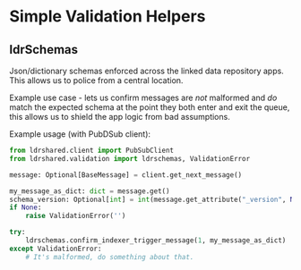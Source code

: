# Simple Validation Helpers

## ldrSchemas

Json/dictionary schemas enforced across the linked data repository apps. This allows us to police from a central location.

Example use case - lets us confirm messages are _not_ malformed and _do_ match the expected schema at the point they both enter and exit the queue, this allows us to shield the app logic from bad assumptions.

Example usage (with PubDSub client):

```python
from ldrshared.client import PubSubClient
from ldrshared.validation import ldrschemas, ValidationError

message: Optional[BaseMessage] = client.get_next_message()

my_message_as_dict: dict = message.get()
schema_version: Optional[int] = int(message.get_attribute("_version", None))
if None:
    raise ValidationError('')

try:
    ldrschemas.confirm_indexer_trigger_message(1, my_message_as_dict)
except ValidationError:
    # It's malformed, do something about that.
```